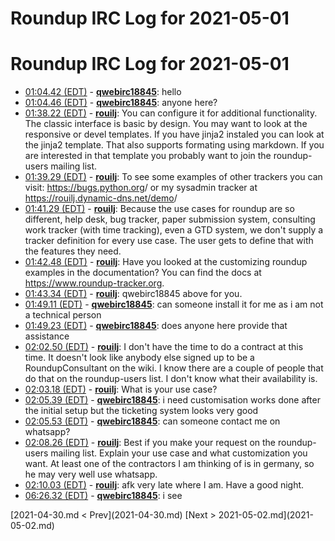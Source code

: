 # Roundup IRC Log for 2021-05-01 #
# Roundup IRC Log for 2021-05-01
* <a href="#01:04.42" id="01:04.42">01:04.42 (EDT)</a> - __[qwebirc18845](https://github.com/qwebirc18845)__: hello
* <a href="#01:04.46" id="01:04.46">01:04.46 (EDT)</a> - __[qwebirc18845](https://github.com/qwebirc18845)__: anyone here?
* <a href="#01:38.22" id="01:38.22">01:38.22 (EDT)</a> - __[rouilj](https://github.com/rouilj)__: You can configure it for additional functionality. The classic interface is basic by design. You may want to look at the responsive or devel templates. If you have jinja2 instaled you can look at the jinja2 template. That also supports formating using markdown. If you are interested in that template you probably want to join the roundup-users mailing list.
* <a href="#01:39.29" id="01:39.29">01:39.29 (EDT)</a> - __[rouilj](https://github.com/rouilj)__: To see some examples of other trackers you can visit: <https://bugs.python.org>/ or my sysadmin tracker at <https://rouilj.dynamic-dns.net/demo>/
* <a href="#01:41.29" id="01:41.29">01:41.29 (EDT)</a> - __[rouilj](https://github.com/rouilj)__: Because the use cases for roundup are so different, help desk, bug tracker, paper submission system, consulting work tracker (with time tracking), even a GTD system, we don't supply a tracker definition for every use case. The user gets to define that with the features they need.
* <a href="#01:42.48" id="01:42.48">01:42.48 (EDT)</a> - __[rouilj](https://github.com/rouilj)__: Have you looked at the customizing roundup examples in the documentation? You can find the docs at <https://www.roundup-tracker.org>.
* <a href="#01:43.34" id="01:43.34">01:43.34 (EDT)</a> - __[rouilj](https://github.com/rouilj)__: qwebirc18845 above for you.
* <a href="#01:49.11" id="01:49.11">01:49.11 (EDT)</a> - __[qwebirc18845](https://github.com/qwebirc18845)__: can someone install it for me as i am not a technical person
* <a href="#01:49.23" id="01:49.23">01:49.23 (EDT)</a> - __[qwebirc18845](https://github.com/qwebirc18845)__: does anyone here provide that assistance
* <a href="#02:02.50" id="02:02.50">02:02.50 (EDT)</a> - __[rouilj](https://github.com/rouilj)__: I don't have the time to do a contract at this time. It doesn't look like anybody else signed up to be a RoundupConsultant on the wiki. I know there are a couple of people that do that on the roundup-users list. I don't know what their availability is.
* <a href="#02:03.18" id="02:03.18">02:03.18 (EDT)</a> - __[rouilj](https://github.com/rouilj)__: What is your use case?
* <a href="#02:05.39" id="02:05.39">02:05.39 (EDT)</a> - __[qwebirc18845](https://github.com/qwebirc18845)__: i need customisation works done after the initial setup but the ticketing system looks very good
* <a href="#02:05.53" id="02:05.53">02:05.53 (EDT)</a> - __[qwebirc18845](https://github.com/qwebirc18845)__: can someone contact me on whatsapp?
* <a href="#02:08.26" id="02:08.26">02:08.26 (EDT)</a> - __[rouilj](https://github.com/rouilj)__: Best if you make your request on the roundup-users mailing list. Explain your use case and what customization you want. At least one of the contractors I am thinking of is in germany, so he may very well use whatsapp.
* <a href="#02:10.03" id="02:10.03">02:10.03 (EDT)</a> - __[rouilj](https://github.com/rouilj)__: afk very late where I am. Have a good night.
* <a href="#06:26.32" id="06:26.32">06:26.32 (EDT)</a> - __[qwebirc18845](https://github.com/qwebirc18845)__: i see

<div class="inpage-footer">
[2021-04-30.md < Prev](2021-04-30.md)
[Next > 2021-05-02.md](2021-05-02.md)
</div>
